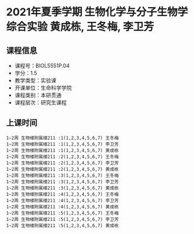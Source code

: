 # 2021年夏季学期 生物化学与分子生物学综合实验 黄成栋, 王冬梅, 李卫芳






## 课程信息

- 课程号：BIOL5551P.04
- 学分：1.5
- 教学类型：实验课
- 开课单位：生命科学学院
- 课程类别：本研贯通
- 课程层次：研究生课程

## 上课时间

```
1~2周 生物楼附属楼211 :1(1,2,3,4,5,6,7) 王冬梅
1~2周 生物楼附属楼211 :1(1,2,3,4,5,6,7) 李卫芳
1~2周 生物楼附属楼211 :1(1,2,3,4,5,6,7) 黄成栋
1~2周 生物楼附属楼211 :2(1,2,3,4,5,6,7) 王冬梅
1~2周 生物楼附属楼211 :2(1,2,3,4,5,6,7) 李卫芳
1~2周 生物楼附属楼211 :2(1,2,3,4,5,6,7) 黄成栋
1~2周 生物楼附属楼211 :3(1,2,3,4,5,6,7) 王冬梅
1~2周 生物楼附属楼211 :3(1,2,3,4,5,6,7) 李卫芳
1~2周 生物楼附属楼211 :3(1,2,3,4,5,6,7) 黄成栋
1~2周 生物楼附属楼211 :4(1,2,3,4,5,6,7) 王冬梅
1~2周 生物楼附属楼211 :4(1,2,3,4,5,6,7) 李卫芳
1~2周 生物楼附属楼211 :4(1,2,3,4,5,6,7) 黄成栋
1~2周 生物楼附属楼211 :5(1,2,3,4,5,6,7) 王冬梅
1~2周 生物楼附属楼211 :5(1,2,3,4,5,6,7) 李卫芳
1~2周 生物楼附属楼211 :5(1,2,3,4,5,6,7) 黄成栋
```

